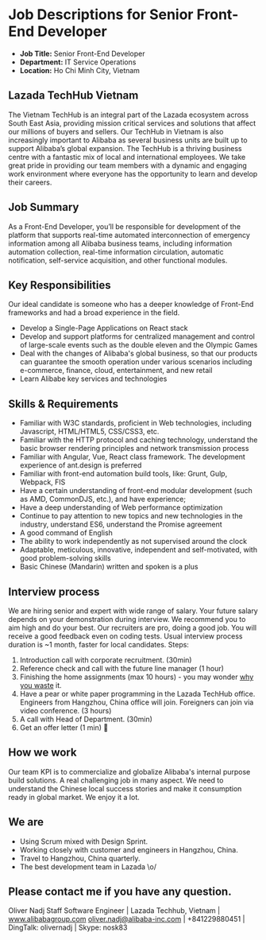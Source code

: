 # Job Descriptions for Senior Front-End Developer

- **Job Title:** Senior Front-End Developer
- **Department:** IT Service Operations
- **Location:** Ho Chi Minh City, Vietnam

## Lazada TechHub Vietnam
The Vietnam TechHub is an integral part of the Lazada ecosystem across South East Asia, providing mission critical services and solutions that affect our millions of buyers and sellers. Our TechHub in Vietnam is also increasingly important to Alibaba as several business units are built up to support Alibaba’s global expansion. The TechHub is a thriving business centre with a fantastic mix of local and international employees. We take great pride in providing our team members with a dynamic and engaging work environment where everyone has the opportunity to learn and develop their careers.

## Job Summary
As a Front-End Developer, you’ll be responsible for development of the platform that supports real-time automated interconnection of emergency information among all Alibaba business teams, including information automation collection, real-time information circulation, automatic notification, self-service acquisition, and other functional modules.

## Key Responsibilities
Our ideal candidate is someone who has a deeper knowledge of Front-End frameworks and had a broad experience in the field.
- Develop a Single-Page Applications on React stack
- Develop and support platforms for centralized management and control of large-scale events such as the double eleven and the Olympic Games
- Deal with the changes of Alibaba's global business, so that our products can guarantee the smooth operation under various scenarios including e-commerce, finance, cloud, entertainment, and new retail
- Learn Alibabe key services and technologies

## Skills & Requirements
- Familiar with W3C standards, proficient in Web technologies, including Javascript, HTML/HTML5, CSS/CSS3, etc.
- Familiar with the HTTP protocol and caching technology, understand the basic browser rendering principles and network transmission process
- Familiar with Angular, Vue, React class framework. The development experience of ant.design is preferred
- Familiar with front-end automation build tools, like: Grunt, Gulp, Webpack, FIS
- Have a certain understanding of front-end modular development (such as AMD, CommonDJS, etc.), and have experience;
- Have a deep understanding of Web performance optimization
- Continue to pay attention to new topics and new technologies in the industry, understand ES6, understand the Promise agreement
- A good command of English
- The ability to work independently as not supervised around the clock
- Adaptable, meticulous, innovative, independent and self-motivated, with good problem-solving skills
- Basic Chinese (Mandarin) written and spoken is a plus

## Interview process
We are hiring senior and expert with wide range of salary. Your future salary depends on your demonstration during interview. We recommend you to aim high and do your best.
Our recruiters are pro, doing a good job. You will receive a good feedback even on coding tests. Usual interview process duration is ~1 month, faster for local candidates.
Steps:
1. Introduction call with corporate recruitment. (30min)
2. Reference check and call with the future line manager (1 hour)
3. Finishing the home assignments (max 10 hours) - you may wonder [why you waste][whywastefewhours] it.
4. Have a pear or white paper programming in the Lazada TechHub office. Engineers from Hangzhou, China office will join.  Foreigners can join via video conference. (3 hours)
5. A call with Head of Department. (30min)
6. Get an offer letter (1 min) 🙂

## How we work
Our team KPI is to commercialize and globalize Alibaba's internal purpose build solutions. A real challenging job in many aspect. We need to understand the Chinese local success stories and make it consumption ready in global market. We enjoy it a lot.

## We are
- Using Scrum mixed with Design Sprint.
- Working closely with customer and engineers in Hangzhou, China.
- Travel to Hangzhou, China quarterly.
- The best development team in Lazada \o/

## Please contact me if you have any question.
Oliver Nadj
Staff Software Engineer | Lazada Techhub, Vietnam | www.alibabagroup.com
oliver.nadj@alibaba-inc.com | +841229880451 | DingTalk: olivernadj |  Skype: nosk83

[//]: # (References)
[whywastefewhours]:<https://workplace.stackexchange.com/questions/18696/given-a-homework-tasks-on-a-job-interview>
